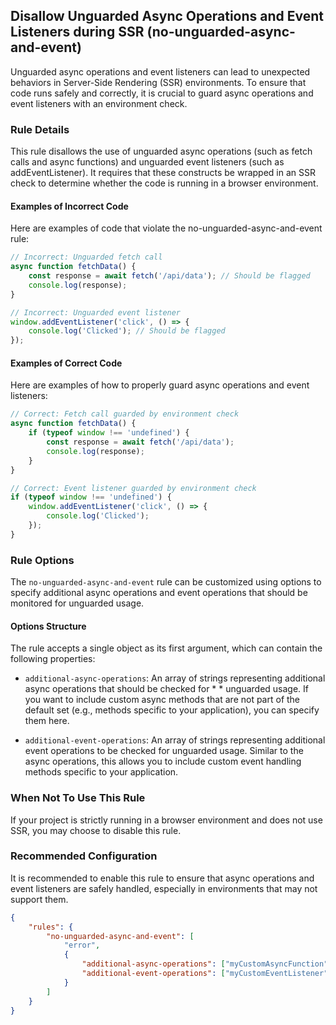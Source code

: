 ## Disallow Unguarded Async Operations and Event Listeners during SSR (no-unguarded-async-and-event)

Unguarded async operations and event listeners can lead to unexpected behaviors in Server-Side Rendering (SSR) environments. To ensure that code runs safely and correctly, it is crucial to guard async operations and event listeners with an environment check.

### Rule Details

This rule disallows the use of unguarded async operations (such as fetch calls and async functions) and unguarded event listeners (such as addEventListener). It requires that these constructs be wrapped in an SSR check to determine whether the code is running in a browser environment.

#### Examples of Incorrect Code

Here are examples of code that violate the no-unguarded-async-and-event rule:

```js
// Incorrect: Unguarded fetch call
async function fetchData() {
    const response = await fetch('/api/data'); // Should be flagged
    console.log(response);
}

// Incorrect: Unguarded event listener
window.addEventListener('click', () => {
    console.log('Clicked'); // Should be flagged
});
```

#### Examples of Correct Code

Here are examples of how to properly guard async operations and event listeners:

```js
// Correct: Fetch call guarded by environment check
async function fetchData() {
    if (typeof window !== 'undefined') {
        const response = await fetch('/api/data');
        console.log(response);
    }
}

// Correct: Event listener guarded by environment check
if (typeof window !== 'undefined') {
    window.addEventListener('click', () => {
        console.log('Clicked');
    });
}
```

### Rule Options

The `no-unguarded-async-and-event` rule can be customized using options to specify additional async operations and event operations that should be monitored for unguarded usage.

#### Options Structure

The rule accepts a single object as its first argument, which can contain the following properties:

-   `additional-async-operations`: An array of strings representing additional async operations that should be checked for \* \* unguarded usage. If you want to include custom async methods that are not part of the default set (e.g., methods specific to your application), you can specify them here.

-   `additional-event-operations`: An array of strings representing additional event operations to be checked for unguarded usage. Similar to the async operations, this allows you to include custom event handling methods specific to your application.

### When Not To Use This Rule

If your project is strictly running in a browser environment and does not use SSR, you may choose to disable this rule.

### Recommended Configuration

It is recommended to enable this rule to ensure that async operations and event listeners are safely handled, especially in environments that may not support them.

```json
{
    "rules": {
        "no-unguarded-async-and-event": [
            "error",
            {
                "additional-async-operations": ["myCustomAsyncFunction"],
                "additional-event-operations": ["myCustomEventListener"]
            }
        ]
    }
}
```
